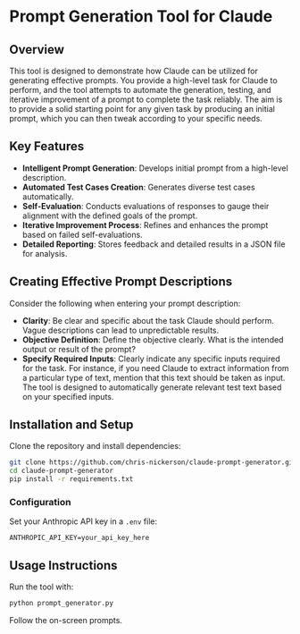 # Prompt Generation Tool for Claude

## Overview

This tool is designed to demonstrate how Claude can be utilized for generating effective prompts. You provide a high-level task for Claude to perform, and the tool attempts to automate the generation, testing, and iterative improvement of a prompt to complete the task reliably. The aim is to provide a solid starting point for any given task by producing an initial prompt, which you can then tweak according to your specific needs.

## Key Features

- **Intelligent Prompt Generation**: Develops initial prompt from a high-level description.
- **Automated Test Cases Creation**: Generates diverse test cases automatically.
- **Self-Evaluation**: Conducts evaluations of responses to gauge their alignment with the defined goals of the prompt.
- **Iterative Improvement Process**: Refines and enhances the prompt based on failed self-evaluations.
- **Detailed Reporting**: Stores feedback and detailed results in a JSON file for analysis.

## Creating Effective Prompt Descriptions

Consider the following when entering your prompt description:

- **Clarity**: Be clear and specific about the task Claude should perform. Vague descriptions can lead to unpredictable results.
- **Objective Definition**: Define the objective clearly. What is the intended output or result of the prompt?
- **Specify Required Inputs**: Clearly indicate any specific inputs required for the task. For instance, if you need Claude to extract information from a particular type of text, mention that this text should be taken as input. The tool is designed to automatically generate relevant test text based on your specified inputs.

## Installation and Setup

Clone the repository and install dependencies:

```bash
git clone https://github.com/chris-nickerson/claude-prompt-generator.git
cd claude-prompt-generator
pip install -r requirements.txt
```

### Configuration

Set your Anthropic API key in a `.env` file:

```
ANTHROPIC_API_KEY=your_api_key_here
```

## Usage Instructions

Run the tool with:

```bash
python prompt_generator.py
```

Follow the on-screen prompts.
